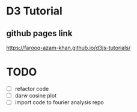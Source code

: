 # D3 Tutorial

## github pages link

https://farooq-azam-khan.github.io/d3js-tutorials/

# TODO

- [ ] refactor code
- [ ] darw cosine plot
- [ ] import code to fourier analysis repo
